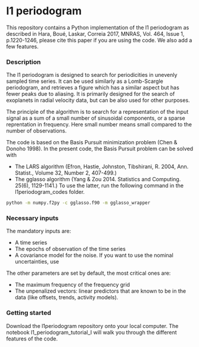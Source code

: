 # l1 periodogram

This repository contains a Python implementation of the l1 periodogram as 
described in Hara, Boué, Laskar, Correia 2017, MNRAS, Vol. 464, Issue 1, p.1220-1246, 
please cite this paper if you are using the code. We also add a few features.

### Description

The l1 periodogram is designed to search for periodicities in unevenly sampled time series. 
It can be used similarly as a Lomb-Scargle periodogram, 
and retrieves a figure which has a similar aspect but has fewer peaks due to aliasing. 
It is primarily designed for the search of exoplanets in radial velocity data, but can be also used for other purposes. 

The principle of the algorithm is to search for a representation of the input signal 
as a sum of a small number of sinusoidal components, or a sparse reprentation in frequency. 
Here small number means small compared to the number of observations. 

The code is based on the Basis Pursuit minimization problem (Chen & Donoho 1998). 
In the present code, the Basis Pursuit problem can be solved with 
- The LARS algorithm (Efron, Hastie, Johnston, Tibshirani, R. 2004, Ann. Statist., Volume 32, Number 2, 407-499.)
- The gglasso algorithm (Yang & Zou 2014. Statistics and Computing. 25(6), 1129-1141.)
To use the latter, run the following command in the l1periodogram_codes folder.
```bash
python -m numpy.f2py -c gglasso.f90 -m gglasso_wrapper
```

### Necessary inputs

The mandatory inputs are: 
- A time series
- The epochs of observation of the time series
- A covariance model for the noise. If you want to use the nominal uncertainties, use 

The other parameters are set by default, the most critical ones are:
- The maximum frequency of the frequency grid
- The unpenalized vectors: linear predictors that are known to be in the data (like offsets, trends, activity models). 

### Getting started

Download the l1periodogram repository onto your local computer. The notebook l1_periodogram_tutorial_I will walk you through the different features of the code.
